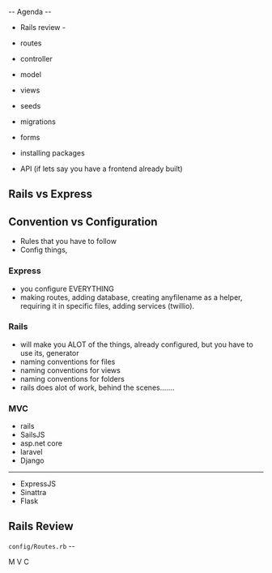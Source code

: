 -- Agenda --

- Rails review - 

- routes
- controller
- model
- views
- seeds
- migrations
- forms 
- installing packages
- API (if lets say you have a frontend already built)


## Rails vs Express

## Convention vs Configuration

- Rules that you have to follow
- Config things, 


### Express

- you configure EVERYTHING
- making routes, adding database, creating anyfilename as a helper, requiring it in specific files, adding services (twillio). 


### Rails 

- will make you ALOT of the things, already configured, but you have to use its, generator
- naming conventions for files 
- naming conventions for views
- naming conventions for folders
- rails does alot of work, behind the scenes.......


### MVC 

 - rails
 - SailsJS
 - asp.net core 
 - laravel
 - Django

----

- ExpressJS
- Sinattra
- Flask


## Rails Review 

`config/Routes.rb` --

M
V
C